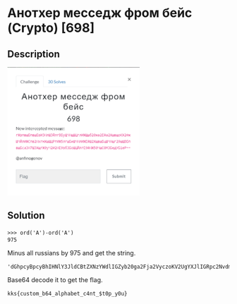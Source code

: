# Анотхер месседж фром бейс (Crypto) \[698\]

## __Description__

<img src="chall.png" width="300">

## __Solution__

```
>>> ord('А')-ord('A')
975
```
Minus all russians by 975 and get the string.
```
'dGhpcyBpcyBhIHNlY3JldCBtZXNzYWdlIGZyb20ga2Fja2VyczoKV2UgYXJlIGRpc2NvdmVyZWQsIG5ldyBiYXNlIGFjY2VzcyBwYXNzd29yZCBpcyBra3N7Y3VzdG9tX2I2NF9hbHBoYWJldF9jNG50XyR0MHBfeTB1fQ=='
```
Base64 decode it to get the flag.
```
kks{custom_b64_alphabet_c4nt_$t0p_y0u}
```
